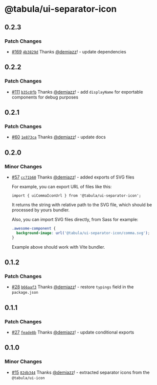 # @tabula/ui-separator-icon

## 0.2.3

### Patch Changes

- [#169](https://github.com/ReTable/ui-kit/pull/169) [`4b3829d`](https://github.com/ReTable/ui-kit/commit/4b3829db6a0a58fadd22175d3a5ed344a4802c17) Thanks [@demiazz](https://github.com/demiazz)! - update dependencies

## 0.2.2

### Patch Changes

- [#111](https://github.com/ReTable/ui-kit/pull/111) [`b35c0fb`](https://github.com/ReTable/ui-kit/commit/b35c0fb03fde828f8366c45a7f84d710a327dd40) Thanks [@demiazz](https://github.com/demiazz)! - add `displayName` for exportable components for debug purposes

## 0.2.1

### Patch Changes

- [#60](https://github.com/ReTable/ui-kit/pull/60) [`1e873ca`](https://github.com/ReTable/ui-kit/commit/1e873ca1bff322bd5caaddf3d0c096279bb0020f) Thanks [@demiazz](https://github.com/demiazz)! - update docs

## 0.2.0

### Minor Changes

- [#57](https://github.com/ReTable/ui-kit/pull/57) [`cc71b60`](https://github.com/ReTable/ui-kit/commit/cc71b604ff6196348ea3badf03df01d3d0dbbe6e) Thanks [@demiazz](https://github.com/demiazz)! - added exports of SVG files

  For example, you can export URL of files like this:

  ```tsx
  import { uiCommaIconUrl } from '@tabula/ui-separator-icon';
  ```

  It returns the string with relative path to the SVG file, which should be processed by yours bundler.

  Also, you can import SVG files directly, from Sass for example:

  ```scss
  .awesome-component {
    background-image: url('@tabula/ui-separator-icon/comma.svg');
  }
  ```

  Example above should work with Vite bundler.

## 0.1.2

### Patch Changes

- [#28](https://github.com/ReTable/ui-kit/pull/28) [`b66aaf3`](https://github.com/ReTable/ui-kit/commit/b66aaf3a180fe9d1ca27a8d00f166761fb9745b6) Thanks [@demiazz](https://github.com/demiazz)! - restore `typings` field in the `package.json`

## 0.1.1

### Patch Changes

- [#27](https://github.com/ReTable/ui-kit/pull/27) [`feade8b`](https://github.com/ReTable/ui-kit/commit/feade8b2f8e51fc2cf5f7805526808f310d66e07) Thanks [@demiazz](https://github.com/demiazz)! - update conditional exports

## 0.1.0

### Minor Changes

- [#15](https://github.com/ReTable/ui-kit/pull/15) [`82db344`](https://github.com/ReTable/ui-kit/commit/82db34478868cc495baee9c9ab3ae4afef9e8a3a) Thanks [@demiazz](https://github.com/demiazz)! - extracted separator icons from the `@tabula/ui-icon`
